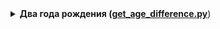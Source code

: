 <details>
<summary>
<b>Два года рождения (<a href="haxlet/get_age_difference.py">get_age_difference.py</a></b>)
</summary>
Условие: 
Напишите функцию get_age_difference(), которая принимает два года рождения и возвращает строку 
с разницей в возрасте в виде The age difference is 11.

Пример работы функции:
actual = get_age_difference(2001, 2018)
print(actual)  # => The age difference is 17
---
<details>
<summary>
<b>Cодержит ли строка заглавные буквы (<a href="haxlet/has_upper_case.py">has_upper_case.py</a></b>)
</summary>
Условие: Реализуйте функцию has_upper_case(), которая определяет, содержит ли строка заглавные буквы. 
Функция должна вернуть булево значение:

has_upper_case('')  # False
has_upper_case('python')  # False
has_upper_case('pyThon')  # True

Подсказка
Воспользуйтесь методом из стандартной библиотеки, который приводит строку к нижнему регистру. 
Обратите внимание, чем отличается такая строка от исходной.
---
<details>
<summary>
<b>Является ли год високосным. (<a href="haxlet/is_leap_year.py">is_leap_year.py</a></b>)
</summary>
Условие: Реализуйте функцию is_leap_year(), которая определяет, является ли год високосным. 
Год будет високосным, если он делится без остатка на 400, или он одновременно делится без остатка
 на 4 и не делится на 100:

is_leap_year(2018)  # False
is_leap_year(2017)  # False
is_leap_year(2016)  # True
---
<details>
<summary>
<b>Повторить символ в слове (<a href="haxlet/letter_multiply.py">letter_multiply.py</a></b>)
</summary>
Условие: Реализуйте функцию letter_multiply(). Она должна принимать три параметра:
    Строку
    Символ
    Число, которое обозначает, сколько раз нужно повторить символ в слове
text = 'python'
print(letter_multiply(text, 'p', 2)) # => ppython
print(letter_multiply(text, 'y', 3)) # => pyyython
print(letter_multiply(text, 'n', 4)) # => pythonnnn
Укажите аннотации типов при объявлении функции.
Подсказка
Для замены символов в строке воспользуйтесь методом replace()
---